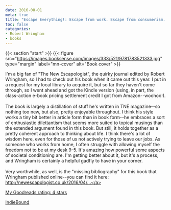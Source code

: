 ```yaml
---
date: 2016-08-01
meta: true
title: "Escape Everything!: Escape from work. Escape from consumerism. Escape from despair."
toc: false
categories:
- Robert Wringham
- books
---
```


{{< section "start" >}}
{{< figure src="https://images.booksense.com/images/333/521/9781783521333.jpg" type="margin" label="mn-cover" alt="Book cover" >}}

I'm a big fan of "The New Escapologist", the quirky journal edited by Robert Wringham, so I had to check out his book when it came out this year. I put in a request for my local library to acquire it, but so far they haven't come through, so I went ahead and got the Kindle version (using, in part, the class-action e-book pricing settlement credit I got from Amazon--woohoo!).<br /><br />The book is largely a distillation of stuff he's written in TNE magazine--so nothing too new, but also, pretty enjoyable throughout. I think his style works a tiny bit better in article form than in book form--he embraces a sort of enthusiastic dilettantism that seems more suited to topical musings than the extended argument found in this book. But still, it holds together as a pretty coherent approach to thinking about life. I think there's a lot of wisdom here, even for those of us not actively trying to leave our jobs. As someone who works from home, I often struggle with allowing myself the freedom not to be at my desk 9-5. It's amazing how powerful some aspects of societal conditioning are. I'm getting better about it, but it's a process, and Wringham is certainly a helpful gadfly to have in your corner.<br /><br />Very worthwhile, as well, is the "missing bibliography" for this book that Wringham published online--you can find it here:<br /><a target="_blank" href="http://newescapologist.co.uk/2016/04/26/escape-everything-the-missing-bibliography/" rel="nofollow noopener">http://newescapologist.co.uk/2016/04/...</a>

[My Goodreads rating: 4 stars](https://www.goodreads.com/review/show/1705932936)  

[IndieBound](https://www.indiebound.org/book/9781783521333)
